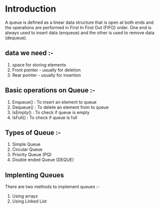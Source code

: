 # Introduction
A queue is defined as a linear data structure that is open at both ends and the operations are performed in First In First Out (FIFO) order. One end is always used to insert data (enqueue) and the other is used to remove data (dequeue).

## data we need :-
1) space for storing elements
2) Front pointer - usually for deletion
3) Rear pointer - usually for insertion 

## Basic operations on Queue :-
1) Enqueue() : To insert an element to queue
2) Dequeue() : To delete an element from to queue
3) IsEmpty() : To check if queue is empty
4) IsFull() : To check if queue is full 

## Types of Queue :-
1) Simple Queue
2) Circular Queue
3) Priority Queue (PQ)
4) Double ended Queue (DEQUE)

## Implenting Queues
There are two methods to implement queues :-
1) Using arrays 
2) Using Linked List 

